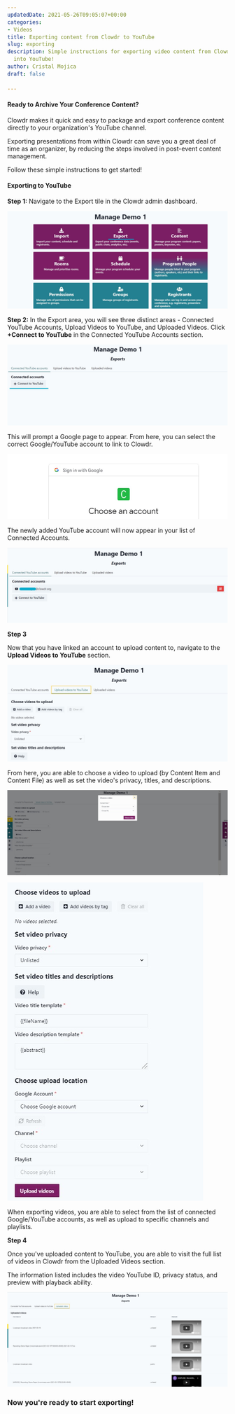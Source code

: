 ```yaml
---
updatedDate: 2021-05-26T09:05:07+00:00
categories:
- Videos
title: Exporting content from Clowdr to YouTube
slug: exporting
description: Simple instructions for exporting video content from Clowdr directly
  into YouTube!
author: Cristal Mojica
draft: false

---
```

#### Ready to Archive Your Conference Content?

Clowdr makes it quick and easy to package and export conference content directly to your organization's YouTube channel. 

Exporting presentations from within Clowdr can save you a great deal of time as an organizer, by reducing the steps involved in post-event content management.

Follow these simple instructions to get started!

#### Exporting to YouTube

**Step 1:** Navigate to the Export tile in the Clowdr admin dashboard.

![](/images/export-1.jpg)

**Step 2:** In the Export area, you will see three distinct areas - Connected YouTube Accounts, Upload Videos to YouTube, and Uploaded Videos. Click **+Connect to YouTube** in the Connected YouTube Accounts section.

![](/images/export-2.jpg)

This will prompt a Google page to appear. From here, you can select the correct Google/YouTube account to link to Clowdr.

![](/images/export-3.jpg)

The newly added YouTube account will now appear in your list of Connected Accounts.

![](/images/export-4.jpg)

**Step 3**

Now that you have linked an account to upload content to, navigate to the **Upload Videos to YouTube** section.

![](/images/export-5.jpg)

From here, you are able to choose a video to upload (by Content Item and Content File) as well as set the video's privacy, titles, and descriptions.

![](/images/export-7a.jpg)

![](/images/export-6.jpg)

When exporting videos, you are able to select from the list of connected Google/YouTube accounts, as well as upload to specific channels and playlists.

**Step 4**

Once you've uploaded content to YouTube, you are able to visit the full list of videos in Clowdr from the Uploaded Videos section. 

The information listed includes the video YouTube ID, privacy status, and preview with playback ability. 

![](/images/export-7.jpg)

### Now you're ready to start exporting! 